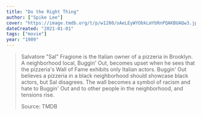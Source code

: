 ```yaml
---
title: "Do the Right Thing"
author: ["Spike Lee"]
cover: "https://image.tmdb.org/t/p/w1280/oAeLEyWYObkLmYbRnPQAKBUAQw3.jpg"
dateCreated: "2021-01-01"
tags: ["movie"]
year: "1989"
---
```


> Salvatore "Sal" Fragione is the Italian owner of a pizzeria in Brooklyn. A neighborhood local, Buggin' Out, becomes upset when he sees that the pizzeria's Wall of Fame exhibits only Italian actors. Buggin' Out believes a pizzeria in a black neighborhood should showcase black actors, but Sal disagrees. The wall becomes a symbol of racism and hate to Buggin' Out and to other people in the neighborhood, and tensions rise.
>
> Source: TMDB
